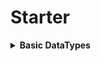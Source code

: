 # Starter

<div style='width:1000px;margin:auto'>

<details><summary><b>Basic DataTypes</b></summary><p>

<details><summary><b>1. Int</b></summary><p>
~~~
# you must add L at the end to tell R that your variables is integer or it will be double by default
x <- 2L

typeof(x)
# "integer"
class(x)
mode(x)
~~~
</p></details>

<details><summary><b>2. Double</b></summary><p>
~~~
x <- 5.3321
~~~
</p></details>

<details><summary><b>3. Complex</b></summary><p>
~~~
z <- 2 + 4i

typeof(z)
# "complex"
~~~
</p></details>

<details><summary><b>4. Character</b></summary><p>
~~~
s <- "h"

typeof(s)
# "character"
~~~
</p></details>

<details><summary><b>5. Logical</b></summary><p>
~~~
s <- T
s <- TRUE

s <- F
s <- FALSE

typeof(s)
# "logical"
~~~
</p></details>

</p></details>



<details><summary><b>New DataTypes</b></summary>
<p>
<p><a href="https://www.statmethods.net/input/datatypes.html">See the whole <b> Datatypes </b> from here</a> </p>

<details><summary><b>1. Vector</b> [Array in python]</summary>
<p>

<details><summary>Vector of <b>Strings</b></summary>
<p>
~~~
# A 'vector' is one of the data types in R. Vectors must contain
# the same type of data, that is the entries must all be of the
# same type: character (most programmers call these strings),
# logical (TRUE or FALSE), or numeric.

udacious <- c("Chris Saden", "Lauren Castellano",
              "Sarah Spikes","Dean Eckles",
              "Andy Brown", "Moira Burke",
              "Kunal Chawla")
~~~
</p>
</details>

<details><summary>Vector of <b>Numbers</b></summary>
<p>
~~~
# R start indexing from 1.
# the output will contain 1 and 10 and all the numbers in between.

numbers <- c(1:10)

numbers

numbers <- c(numbers, 11:20)

numbers
~~~

</p>
</details>

<details><summary><b>Built-in Functions</b> For Vectors</summary>
<p>

<details><summary><b>Get length of characters </b></summary>
<p>
~~~
mystery = nchar(udacious)
mystery

########### output #########
[1] 11 17 12 11 10 11 12  6
~~~
</p>
</details>

<details><summary><b>Element Selection</b></summary>
<p>
~~~
udacious[mystery == 11]


########### output #########
[1] "Chris Saden" "Dean Eckles" "Moira Burke"
~~~
</p>
</details>

</p>
</details> 

</p>
</details>

<details><summary><b>2. Matrices</b></summary>
<p>
~~~
# All columns in a matrix must have the same mode(numeric, character, etc.) and the same length. The general format is

# mymatrix <- matrix(vector, nrow=r, ncol=c, byrow=FALSE,
#   dimnames=list(char_vector_rownames, char_vector_colnames))

# byrow=TRUE indicates that the matrix should be filled by rows. byrow=FALSE indicates that the matrix should be filled by columns (the default). dimnames provides optional labels for the columns and rows.\

# generates 5 x 4 numeric matrix
y<-matrix(1:20, nrow=5,ncol=4)

# another example
cells <- c(1,26,24,68)
rnames <- c("R1", "R2")
cnames <- c("C1", "C2")
mymatrix <- matrix(cells, nrow=2, ncol=2, byrow=TRUE,
  dimnames=list(rnames, cnames))
  
# Identify rows, columns or elements using subscripts.
x[,4] # 4th column of matrix
x[3,] # 3rd row of matrix
x[2:4,1:3] # rows 2,3,4 of columns 1,2,3
~~~
</p>
</details>

<details><summary><b>3. Arrays</b></summary>
<p>
<blockquote>
  <p>Note: Arrays are similar to matrices but can have more than two dimensions. See help(array) for details. </p>
</blockquote>

</p>
</details>

<details><summary><b>4. DataFrames</b></summary>
<p>
<blockquote>
  <p>A data frame is more general than a matrix, in that different columns can have different modes (numeric, character, factor, etc.). This is similar to SAS and SPSS datasets.</p>
</blockquote>
~~~
d <- c(1,2,3,4)
e <- c("red", "white", "red", NA)
f <- c(TRUE,TRUE,TRUE,FALSE)
mydata <- data.frame(d,e,f)
names(mydata) <- c("ID","Color","Passed") # variable names
~~~
</p>
</details>

<details><summary><b>5. Lists</b> [dict in python]</summary>
<p>
<blockquote>
  <p>An ordered collection of objects (components). A list allows you to gather a variety of (possibly unrelated) objects under one name.</p>
</blockquote>
~~~
# example of a list with 4 components -
# a string, a numeric vector, a matrix, and a scaler
w <- list(name="Fred", mynumbers=a, mymatrix=y, age=5.3)

# example of a list containing two lists
v <- c(list1,list2)
~~~

<blockquote>
  <p>Identify elements of a list using the [[]] convention.</p>
</blockquote>
~~~
mylist[[2]] # 2nd component of the list
mylist[["mynumbers"]] # component named mynumbers in list
~~~

</p>
</details>

<details><summary><b>6. Factors</b> [cat variables]</summary>
<p>
<blockquote>
  <p>1. Tell R that a variable is nominal by making it a factor. The factor stores the nominal values as a vector of integers in the range [ 1... k ] (where k is the number of unique values in the nominal variable), and an internal vector of character strings (the original values) mapped to these integers.</p>
</blockquote>
~~~
# variable gender with 20 "male" entries and
# 30 "female" entries
gender <- c(rep("male",20), rep("female", 30))
gender <- factor(gender)
# stores gender as 20 1s and 30 2s and associates
# 1=female, 2=male internally (alphabetically)
# R now treats gender as a nominal variable
summary(gender)
~~~

<blockquote>
  <p>2. An ordered factor is used to represent an ordinal variable.</p>
</blockquote>
~~~
# variable rating coded as "large", "medium", "small'
rating <- ordered(rating, levels=c("small", "medium", "large")
# recodes rating to 1,2,3 and associates
# 1=large, 2=medium, 3=small internally
# R now treats rating as ordinal

# Alternative way
# T means True
rating <- factor(rating, levels=c("small", "medium", "large"), ordered=T)
~~~

</p>
</details>

</p>
</details>

<details><summary><b>Loops</b></summary><p>

<details><summary><b>1. While Loop</b></summary><p>
~~~
counter <- 1

while(counter < 10){
	print(counter)
	counter <- counter + 1
}
~~~
</p></details>
</p></details>

<details><summary><b>Misc</b></summary>
<p>

<details><summary>Needs <b>Help</b></summary>
<p>
~~~
# Add '?' before any command to get some describtion
?names(mtcars)
~~~
</p>
</details>

<details><summary><b>Key Bindings</b></summary>
<p>
<ol>
<li><b>[Ctrl + Enter]</b>: Perform the current command, and move the cursor to the following command.</li>

<li><b>[Alt + Enter]</b>: Perform <i>only</i> the current command.</li>
</ol>
</p>
</details>

<details><summary>See or Change <b>Location</b></summary>
<p>
~~~
# see the working directory
getwd()

# change the working directory
setwd('link/to/path')
~~~
</p>
</details>

<details><summary>See files in the current directory</summary>
<p>
~~~
# see files in the current directory
list.files()
~~~
</p>
</details>

</p>
</details>

<details><summary><b>Rmd</b></summary>
<p>
<h4>markdown for R in Rstudio</h4>
<h4>Note:</h4> After you finish, press <b>knit</b>in Rstudio to convert Rmd to HTML.
~~~
# Example
Speed and Stopping Distances of Cars
========================================================

This is an R Markdown document or RMD. Markdown is a simple formatting syntax for authoring web pages (click the **Help** toolbar button for more details on using R Markdown).
<details><summary>Code</summary>
<p>
```{r}
?cars
str(cars)
```
</p>
</details>


```{r fig.height=10, fig.width=10}
plot(cars)
```
~~~
</p>
</details>

</div>